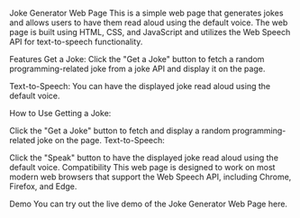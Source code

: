 Joke Generator Web Page
This is a simple web page that generates jokes and allows users to have them read aloud using the default voice. The web page is built using HTML, CSS, and JavaScript and utilizes the Web Speech API for text-to-speech functionality.

Features
Get a Joke: Click the "Get a Joke" button to fetch a random programming-related joke from a joke API and display it on the page.

Text-to-Speech: You can have the displayed joke read aloud using the default voice.

How to Use
Getting a Joke:

Click the "Get a Joke" button to fetch and display a random programming-related joke on the page.
Text-to-Speech:

Click the "Speak" button to have the displayed joke read aloud using the default voice.
Compatibility
This web page is designed to work on most modern web browsers that support the Web Speech API, including Chrome, Firefox, and Edge.

Demo
You can try out the live demo of the Joke Generator Web Page here.
